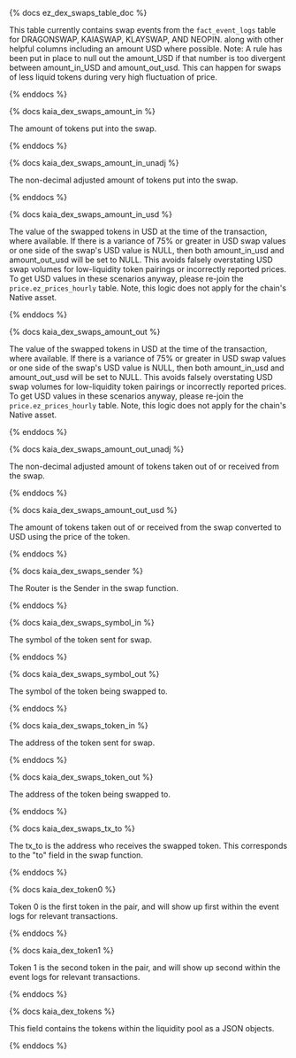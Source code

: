 {% docs ez_dex_swaps_table_doc %}

This table currently contains swap events from the ```fact_event_logs``` table for DRAGONSWAP, KAIASWAP, KLAYSWAP, AND NEOPIN. along with other helpful columns including an amount USD where possible.
Note: A rule has been put in place to null out the amount_USD if that number is too divergent between amount_in_USD and amount_out_usd. This can happen for swaps of less liquid tokens during very high fluctuation of price.

{% enddocs %}

{% docs kaia_dex_swaps_amount_in %}

The amount of tokens put into the swap.

{% enddocs %}

{% docs kaia_dex_swaps_amount_in_unadj %}

The non-decimal adjusted amount of tokens put into the swap.

{% enddocs %}

{% docs kaia_dex_swaps_amount_in_usd %}

The value of the swapped tokens in USD at the time of the transaction, where available. If there is a variance of 75% or greater in USD swap values or one side of the swap's USD value is NULL, then both amount_in_usd and amount_out_usd will be set to NULL. This avoids falsely overstating USD swap volumes for low-liquidity token pairings or incorrectly reported prices. To get USD values in these scenarios anyway, please re-join the `price.ez_prices_hourly` table. Note, this logic does not apply for the chain's Native asset.

{% enddocs %}

{% docs kaia_dex_swaps_amount_out %}

The value of the swapped tokens in USD at the time of the transaction, where available. If there is a variance of 75% or greater in USD swap values or one side of the swap's USD value is NULL, then both amount_in_usd and amount_out_usd will be set to NULL. This avoids falsely overstating USD swap volumes for low-liquidity token pairings or incorrectly reported prices. To get USD values in these scenarios anyway, please re-join the `price.ez_prices_hourly` table. Note, this logic does not apply for the chain's Native asset.

{% enddocs %}

{% docs kaia_dex_swaps_amount_out_unadj %}

The non-decimal adjusted amount of tokens taken out of or received from the swap.

{% enddocs %}

{% docs kaia_dex_swaps_amount_out_usd %}

The amount of tokens taken out of or received from the swap converted to USD using the price of the token.

{% enddocs %}

{% docs kaia_dex_swaps_sender %}

The Router is the Sender in the swap function. 

{% enddocs %}

{% docs kaia_dex_swaps_symbol_in %}

The symbol of the token sent for swap.

{% enddocs %}

{% docs kaia_dex_swaps_symbol_out %}

The symbol of the token being swapped to.

{% enddocs %}

{% docs kaia_dex_swaps_token_in %}

The address of the token sent for swap.

{% enddocs %}

{% docs kaia_dex_swaps_token_out %}

The address of the token being swapped to.

{% enddocs %}

{% docs kaia_dex_swaps_tx_to %}

The tx_to is the address who receives the swapped token. This corresponds to the "to" field in the swap function.

{% enddocs %}

{% docs kaia_dex_token0 %}

Token 0 is the first token in the pair, and will show up first within the event logs for relevant transactions. 

{% enddocs %}

{% docs kaia_dex_token1 %}

Token 1 is the second token in the pair, and will show up second within the event logs for relevant transactions. 

{% enddocs %}

{% docs kaia_dex_tokens %}

This field contains the tokens within the liquidity pool as a JSON objects.

{% enddocs %}
